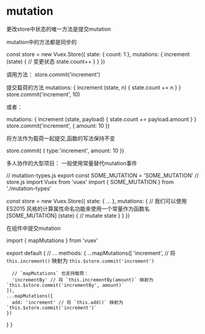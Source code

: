 # mutation

更改store中状态的唯一方法是提交mutation

mutation中的方法都是同步的

const store = new Vuex.Store({
  state: {
    count: 1
  },
  mutations: {
    increment (state) {
      // 变更状态
      state.count++
    }
  }
})

调用方法：
store.commit('increment')

提交载荷的方法
mutations: {
  increment (state, n) {
    state.count += n
  }
}
store.commit('increment', 10)

或者：

mutations: {
  increment (state, payload) {
    state.count += payload.amount
  }
}
store.commit('increment', {
  amount: 10
})

将方法作为载荷一起提交,函数的写法保持不变

store.commit( {
  type:'increment',
  amount: 10
})


多人协作的大型项目：
一般使用常量替代mutation事件

// mutation-types.js
export const SOME_MUTATION = 'SOME_MUTATION'
// store.js
import Vuex from 'vuex'
import { SOME_MUTATION } from './mutation-types'

const store = new Vuex.Store({
  state: { ... },
  mutations: {
    // 我们可以使用 ES2015 风格的计算属性命名功能来使用一个常量作为函数名
    [SOME_MUTATION] (state) {
      // mutate state
    }
  }
})



在组件中提交mutation

import { mapMutations } from 'vuex'

export default {
  // ...
  methods: {
    ...mapMutations([
      'increment', // 将 `this.increment()` 映射为 `this.$store.commit('increment')`

      // `mapMutations` 也支持载荷：
      'incrementBy' // 将 `this.incrementBy(amount)` 映射为 `this.$store.commit('incrementBy', amount)`
    ]),
    ...mapMutations({
      add: 'increment' // 将 `this.add()` 映射为 `this.$store.commit('increment')`
    })
  }
}